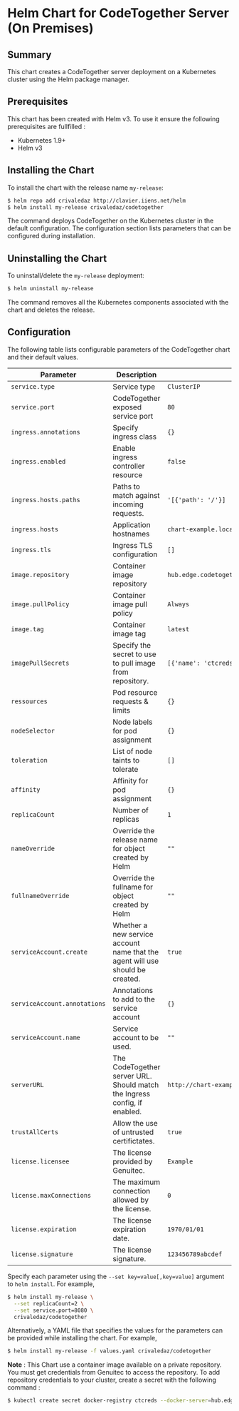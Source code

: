 Helm Chart for CodeTogether Server (On Premises)
================================================

## Summary

This chart creates a CodeTogether server deployment on a Kubernetes cluster using the Helm package manager.

## Prerequisites

This chart has been created with Helm v3. To use it ensure the following prerequisites are fullfilled :

- Kubernetes 1.9+
- Helm v3

## Installing the Chart

To install the chart with the release name `my-release`:

```bash
$ helm repo add crivaledaz http://clavier.iiens.net/helm
$ helm install my-release crivaledaz/codetogether
```

The command deploys CodeTogether on the Kubernetes cluster in the default configuration. The configuration section lists parameters that can be configured during installation.

## Uninstalling the Chart

To uninstall/delete the `my-release` deployment:

```bash
$ helm uninstall my-release
```

The command removes all the Kubernetes components associated with the chart and deletes the release.

## Configuration

The following table lists configurable parameters of the CodeTogether chart and their default values.

| Parameter                    | Description                                                                   | Default                                         |
| ---------------------------- | ----------------------------------------------------------------------------- | ----------------------------------------------- |
| `service.type`               | Service type                                                                  | `ClusterIP`                                     |
| `service.port`               | CodeTogether exposed service port                                             | `80`                                            |
| `ingress.annotations`        | Specify ingress class                                                         | `{}`                                            |
| `ingress.enabled`            | Enable ingress controller resource                                            | `false`                                         |
| `ingress.hosts.paths`        | Paths to match against incoming requests.                                     | `'[{'path': '/'}]`                              |
| `ingress.hosts`              | Application hostnames                                                         | `chart-example.local`                           |
| `ingress.tls`                | Ingress TLS configuration                                                     | `[]`                                            |
| `image.repository`           | Container image repository                                                    | `hub.edge.codetogether.com/latest/codetogether` |
| `image.pullPolicy`           | Container image pull policy                                                   | `Always`                                        |
| `image.tag`                  | Container image tag                                                           | `latest`                                        |
| `imagePullSecrets`           | Specify the secret to use to pull image from repository.                      | `[{'name': 'ctcreds'}]`                                        |
| `ressources`                 | Pod resource requests & limits                                                | `{}`                                            |
| `nodeSelector`               | Node labels for pod assignment                                                | `{}`                                            |
| `toleration`                 | List of node taints to tolerate                                               | `[]`                                            |
| `affinity`                   | Affinity for pod assignment                                                   | `{}`                                            |
| `replicaCount`               | Number of replicas                                                            | `1`                                             |
| `nameOverride`               | Override the release name for object created by Helm                          | `""`                                            |
| `fullnameOverride`           | Override the fullname for object created by Helm                              | `""`                                            |
| `serviceAccount.create`      | Whether a new service account name that the agent will use should be created. | `true`                                          |
| `serviceAccount.annotations` | Annotations to add to the service account                                     | `{}`                                            |
| `serviceAccount.name`        | Service account to be used.                                                   | `""`                                            |
| `serverURL`                  | The CodeTogether server URL. Should match the Ingress config, if enabled.     | `http://chart-example.local`                    |
| `trustAllCerts`              | Allow the use of untrusted certifictates.                                     | `true`                                          |
| `license.licensee`           | The license provided by Genuitec.                                             | `Example`                                       |
| `license.maxConnections`     | The maximum connection allowed by the license.                                | `0`                                             |
| `license.expiration`         | The license expiration date.                                                  | `1970/01/01`                                    |
| `license.signature`          | The license signature.                                                        | `123456789abcdef`                               |


Specify each parameter using the `--set key=value[,key=value]` argument to `helm install`. For example,

```bash
$ helm install my-release \
  --set replicaCount=2 \
  --set service.port=8080 \
  crivaledaz/codetogether
```

Alternatively, a YAML file that specifies the values for the parameters can be provided while installing the chart. For example,

```bash
$ helm install my-release -f values.yaml crivaledaz/codetogether
```

**Note** : This Chart use a container image available on a private repository. You must get credentials from Genuitec to access the repository. To add repository credentials to your cluster, create a secret with the following command :

```bash
$ kubectl create secret docker-registry ctcreds --docker-server=hub.edge.codetogether.com --docker-username=<provided-username> --docker-password=<provided-password>
```
